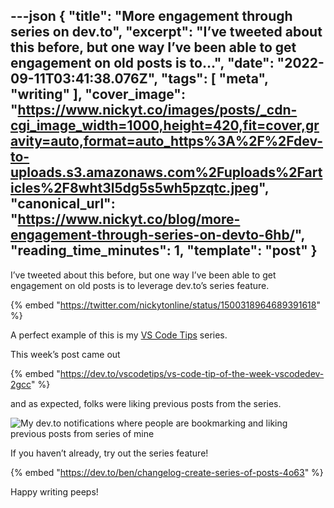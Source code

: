 ---json
{
  "title": "More engagement through series on dev.to",
  "excerpt": "I’ve tweeted about this before, but one way I’ve been able to get engagement on old posts is to...",
  "date": "2022-09-11T03:41:38.076Z",
  "tags": [
    "meta",
    "writing"
  ],
  "cover_image": "https://www.nickyt.co/images/posts/_cdn-cgi_image_width=1000,height=420,fit=cover,gravity=auto,format=auto_https%3A%2F%2Fdev-to-uploads.s3.amazonaws.com%2Fuploads%2Farticles%2F8wht3l5dg5s5wh5pzqtc.jpeg",
  "canonical_url": "https://www.nickyt.co/blog/more-engagement-through-series-on-devto-6hb/",
  "reading_time_minutes": 1,
  "template": "post"
}
---

I’ve tweeted about this before, but one way I’ve been able to get engagement on old posts is to leverage dev.to’s series feature.

{% embed "https://twitter.com/nickytonline/status/1500318964689391618" %}

A perfect example of this is my [VS Code Tips](https://dev.to/nickytonline/series/17419) series.

This week’s post came out

{% embed "https://dev.to/vscodetips/vs-code-tip-of-the-week-vscodedev-2gcc" %}

and as expected, folks were liking previous posts from the series.

![My dev.to notifications where people are bookmarking and liking previous posts from series of mine](https://www.nickyt.co/images/posts/_uploads_articles_n97rfjp41oejm2cimabg.png)

If you haven’t already, try out the series feature!

{% embed "https://dev.to/ben/changelog-create-series-of-posts-4o63" %}

Happy writing peeps!
